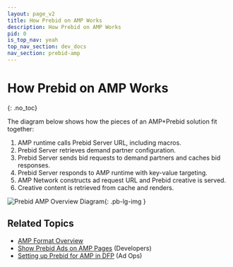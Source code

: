 ```yaml
---
layout: page_v2
title: How Prebid on AMP Works
description: How Prebid on AMP Works
pid: 0
is_top_nav: yeah
top_nav_section: dev_docs
nav_section: prebid-amp
---
```


<div class="bs-docs-section" markdown="1">

# How Prebid on AMP Works
{: .no_toc}

The diagram below shows how the pieces of an AMP+Prebid solution fit together:

1. AMP runtime calls Prebid Server URL, including macros.
1. Prebid Server retrieves demand partner configuration.
1. Prebid Server sends bid requests to demand partners and caches bid responses.
1. Prebid Server responds to AMP runtime with key-value targeting.
1. AMP Network constructs ad request URL and Prebid creative is served.
1. Creative content is retrieved from cache and renders.

![Prebid AMP Overview Diagram]({{site.baseurl}}/assets/images/dev-docs/amp-rtc.png){: .pb-lg-img }

## Related Topics

+ [AMP Format Overview]({{site.baseurl}}/format/amp.html)
+ [Show Prebid Ads on AMP Pages]({{site.baseurl}}/dev-docs/show-prebid-ads-on-amp-pages.html) (Developers)
+ [Setting up Prebid for AMP in DFP]({{site.baseurl}}/adops/setting-up-prebid-for-amp-in-dfp.html) (Ad Ops)

</div>

<!-- Reference Links -->

[PBS]: {{site.baseurl}}/dev-docs/get-started-with-prebid-server.html
[RTC-Overview]: https://github.com/ampproject/amphtml/blob/master/extensions/amp-a4a/rtc-documentation.md
